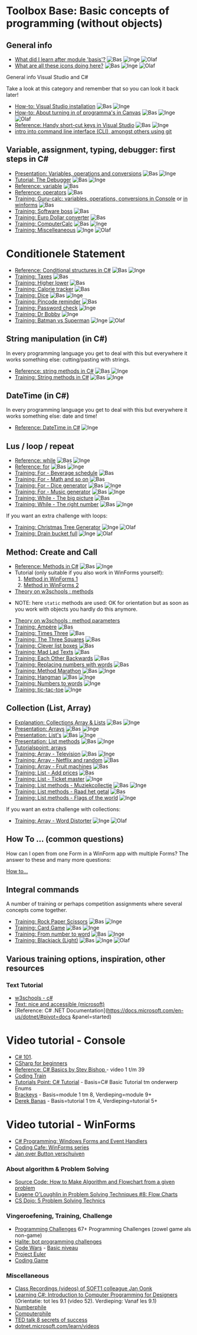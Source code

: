 <!-- TRANSLATED by md-translate -->
# Toolbox Base: Basic concepts of programming (without objects)

## General info

* [What did I learn after module 'basis'?](resultaatformulier) ![Bas](../personas/figures/bas-xsmall.png) ![Inge](../personas/figures/inge-xsmall.png) ![Olaf](../personas/figures/olaf-xsmall.png)
* [What are all these icons doing here?](../personas/intro) ![Bas](../personas/figures/bas-xsmall.png) ![Inge](../personas/figures/inge-xsmall.png) ![Olaf](../personas/figures/olaf-xsmall.png)

General info Visual Studio and C#

Take a look at this category and remember that so you can look it back later!

* [How-to: Visual Studio installation](../process/infoVisualStudioInstallatie) ![Bas](../personas/figures/bas-xsmall.png) ![Inge](../personas/figures/inge-xsmall.png)
* [How-to: About turning in of programma's in Canvas](../process/infoInleverenProgrammas) ![Bas](../personas/figures/bas-xsmall.png) ![Inge](../personas/figures/inge-xsmall.png) ![Olaf](../personas/figures/olaf-xsmall.png)
* [Reference: Handy short-cut keys in Visual Studio](../process/knowVisualStudioShortCutKeys) ![Bas](../personas/figures/bas-xsmall.png) ![Inge](../personas/figures/inge-xsmall.png)
* [intro into command line interface (CLI), amongst others using git](https://stasemsoft.github.io/S1CB-Software/)

## Variable, assignment, typing, debugger: first steps in C#

* [Presentation: Variables, operations and conversions](var/Variabelen-bewerkingen-conversies.pptx) ![Bas](../personas/figures/bas-xsmall.png) ![Inge](../personas/figures/inge-xsmall.png)
* [Tutorial: The Debugger](debugger/Debugger) ![Bas](../personas/figures/bas-xsmall.png) ![Inge](../personas/figures/inge-xsmall.png)
* [Reference: variable](var/naslag_Variable) ![Bas](../personas/figures/bas-xsmall.png)
* [Reference: operators](var/naslag_Operatoren) ![Bas](../personas/figures/bas-xsmall.png)
* [Training: Guru-calc: variables, operations, conversions in Console](var/training_GoeroeCalc)
or [ in winforms](var/training_GoeroeCalc_winforms) ![Bas](../personas/figures/bas-xsmall.png)
* [Training: Software boss](var/training_softwareBaas) ![Bas](../personas/figures/bas-xsmall.png)
* [Training: Euro Dollar converter](var/training_Euro-Dollar-Converter)   ![Bas](../personas/figures/bas-xsmall.png)
* [Training: ComputerCalc](var/training_ComputerRekenen) ![Bas](../personas/figures/bas-xsmall.png) ![Inge](../personas/figures/inge-xsmall.png)
* [Training: Miscelleaneous](var/training_Extra-opgaven-variabelen) ![Inge](../personas/figures/inge-xsmall.png) ![Olaf](../personas/figures/olaf-xsmall.png)

# Conditionele Statement

* [Reference: Conditional structures in C#](conditioneel/naslag_Keuzestructuren) ![Bas](../personas/figures/bas-xsmall.png) ![Inge](../personas/figures/inge-xsmall.png)
* [Training: Taxes](conditioneel/BTW-berekenen) ![Bas](../personas/figures/bas-xsmall.png)
* [Training: Higher lower](conditioneel/Hoger-lager) ![Bas](../personas/figures/bas-xsmall.png)
* [Training: Calorie tracker](conditioneel/Calorieen-tracker) ![Bas](../personas/figures/bas-xsmall.png)
* [Training: Dice](conditioneel/Dobbelsteen) ![Bas](../personas/figures/bas-xsmall.png) ![Inge](../personas/figures/inge-xsmall.png)
* [Training: Pincode reminder](conditioneel/Pincode-reminder) ![Bas](../personas/figures/bas-xsmall.png)
* [Training: Password check](conditioneel/Wachtwoord-check) ![Inge](../personas/figures/inge-xsmall.png)
* [Training: Dr Bobby](conditioneel/Dr-Bobby) ![Inge](../personas/figures/inge-xsmall.png)
* [Training: Batman vs Superman](conditioneel/Batman-vs-Superman) ![Inge](../personas/figures/inge-xsmall.png) ![Olaf](../personas/figures/olaf-xsmall.png)

## String manipulation (in C#)

In every programming language you get to deal with this but everywhere it works something else: cutting/pasting with strings.

* [Reference: string methods in C#](string_methoden/naslag_StringMethods) ![Bas](../personas/figures/bas-xsmall.png) ![Inge](../personas/figures/inge-xsmall.png)
* [Training: String methods in C#](string_methoden/training_StringMethods) ![Bas](../personas/figures/bas-xsmall.png) ![Inge](../personas/figures/inge-xsmall.png)

## DateTime (in C#)

In every programming language you get to deal with this but everywhere it works something else: date and time!

* [Reference: DateTime in C#](datetime/naslag_datetime) ![Inge](../personas/figures/inge-xsmall.png)

## Lus / loop / repeat

* [Reference: while](lussen/naslag_While) ![Bas](../personas/figures/bas-xsmall.png) ![Inge](../personas/figures/inge-xsmall.png)
* [Reference: for](lussen/naslag_For) ![Bas](../personas/figures/bas-xsmall.png) ![Inge](../personas/figures/inge-xsmall.png)
* [Training: For - Beverage schedule](lussen/training_Drankjesschema) ![Bas](../personas/figures/bas-xsmall.png)
* [Training: For - Math and so on](lussen/training_Wiskunde-en-zo) ![Bas](../personas/figures/bas-xsmall.png)
* [Training: For - Dice generator](lussen/training_Worpengenerator) ![Bas](../personas/figures/bas-xsmall.png) ![Inge](../personas/figures/inge-xsmall.png)
* [Training: For - Music generator](lussen/training_Muziekgenerator) ![Bas](../personas/figures/bas-xsmall.png) ![Inge](../personas/figures/inge-xsmall.png)
* [Training: While - The big picture](lussen/training_HetGroteGeheel) ![Bas](../personas/figures/bas-xsmall.png)
* [Training: While - The right number](lussen/training_Het-goede-getal) ![Bas](../personas/figures/bas-xsmall.png) ![Inge](../personas/figures/inge-xsmall.png)

If you want an extra challenge with loops:

* [Training: Christmas Tree Generator](lussen/training_Christmas-tree-generator) ![Inge](../personas/figures/inge-xsmall.png) ![Olaf](../personas/figures/olaf-xsmall.png)
* [Training: Drain bucket full](lussen/training_Emmer-vol-laten-lopen) ![Inge](../personas/figures/inge-xsmall.png) ![Olaf](../personas/figures/olaf-xsmall.png)

## Method: Create and Call

* [Reference: Methods in C#](methoden/naslag_methods) ![Bas](../personas/figures/bas-xsmall.png) ![Inge](../personas/figures/inge-xsmall.png)
* Tutorial (only suitable if you also work in WinForms yourself):
	1. [Method in WinForms 1](https://youtu.be/SRwDqyyZFXY?list=PL0EE421AE8BCEBA4A)
	2. [Method in WinForms 2](https://youtu.be/ND8aXadDbyg?list=PL0EE421AE8BCEBA4A)
* [Theory on w3schools : methods](https://www.w3schools.com/cs/cs_methods.asp)
- NOTE: here `static` methods are used: OK for orientation but as soon as you work with objects you hardly do this anymore.
* [Theory on w3schools : method parameters](https://www.w3schools.com/cs/cs_method_parameters.asp)
* [Training: Ampère](methoden/training_MethodAmpere) ![Bas](../personas/figures/bas-xsmall.png)
* [Training: Times Three](methoden/training_MethodMaaldrie) ![Bas](../personas/figures/bas-xsmall.png)
* [Training: The Three Squares](methoden/training_MethodDrieVierkanten) ![Bas](../personas/figures/bas-xsmall.png)
* [Training: Clever list boxes](methoden/training_Listige-listboxen) ![Bas](../personas/figures/bas-xsmall.png)
* [Training: Mad Lad Texts](methoden/training_Madlad-teksten) ![Bas](../personas/figures/bas-xsmall.png)
* [Training: Each Other Backwards](methoden/training_methodElkaarAchterstevoren) ![Bas](../personas/figures/bas-xsmall.png)
* [Training: Replacing numbers with words](methoden/Cijfers-door-woorden-vervangen) ![Bas](../personas/figures/bas-xsmall.png)
* [Training: Method Marathon](methoden/training_methodmarathon) ![Bas](../personas/figures/bas-xsmall.png) ![Inge](../personas/figures/inge-xsmall.png)
* [Training: Hangman](methoden/galgje) ![Bas](../personas/figures/bas-xsmall.png) ![Inge](../personas/figures/inge-xsmall.png)
* [Training: Numbers to words](methoden/training_MethodCijfersNaarWoorden) ![Inge](../personas/figures/inge-xsmall.png)
* [Training: tic-tac-toe](methoden/training_BoterKaasEnEieren) ![Inge](../personas/figures/inge-xsmall.png)

## Collection (List, Array)

* [Explanation: Collections Array & Lists](../legacy/Explanation-Array-Lists) ![Bas](../personas/figures/bas-xsmall.png) ![Inge](../personas/figures/inge-xsmall.png)
* [Presentation: Arrays](https://stasemsoft.github.io/softwarematerial/docs/basic/collecties/theorie_FUN12_Arrays.pptx) ![Bas](../personas/figures/bas-xsmall.png) ![Inge](../personas/figures/inge-xsmall.png)
* [Presentation: List's](https://stasemsoft.github.io/softwarematerial/docs/basic/collecties/theorie_FUN12_Lists.pptx) ![Bas](../personas/figures/bas-xsmall.png) ![Inge](../personas/figures/inge-xsmall.png)
* [Presentation: List methods](https://stasemsoft.github.io/softwarematerial/docs/basic/collecties/theorie_FUN12_ListMethodes.pptx) ![Bas](../personas/figures/bas-xsmall.png) ![Inge](../personas/figures/inge-xsmall.png)
* [Tutorialspoint: arrays](http://www.tutorialspoint.com/csharp/csharp_arrays.htm)
* [Training: Array - Television](collecties/Televisie) ![Bas](../personas/figures/bas-xsmall.png) ![Inge](../personas/figures/inge-xsmall.png)
* [Training: Array - Netflix and random](collecties/Netflix-and-random) ![Bas](../personas/figures/bas-xsmall.png)
* [Training: Array - Fruit machines](collecties/Fruitautomaat) ![Bas](../personas/figures/bas-xsmall.png)
* [Training: List - Add prices](collecties/Prijzen-toevoegen) ![Bas](../personas/figures/bas-xsmall.png)
* [Training: List - Ticket master](collecties/Ticketmeester) ![Inge](../personas/figures/inge-xsmall.png)
* [Training: List methods - Muziekcollectie](collecties/Muziekcollectie) ![Bas](../personas/figures/bas-xsmall.png) ![Inge](../personas/figures/inge-xsmall.png)
* [Training: List methods - Raad het getal](collecties/RaadHetGetal) ![Bas](../personas/figures/bas-xsmall.png)
* [Training: List methods - Flags of the world](collecties/VlaggenVanDeWereld) ![Inge](../personas/figures/inge-xsmall.png)

If you want an extra challenge with collections:

* [Training: Array - Word Distorter](collecties/Woordvervormer) ![Inge](../personas/figures/inge-xsmall.png) ![Olaf](../personas/figures/olaf-xsmall.png)

## How To ... (common questions)

How can I open from one Form in a WinForm app with multiple Forms?
The answer to these and many more questions:

[How to...](howto)

## Integral commands

A number of training or perhaps competition assignments where several concepts come together.

* [Training: Rock Paper Scissors](integraal/rockpaperscissors) ![Bas](../personas/figures/bas-xsmall.png) ![Inge](../personas/figures/inge-xsmall.png)
* [Training: Card Game](integraal/kaartspel) ![Bas](../personas/figures/bas-xsmall.png) ![Inge](../personas/figures/inge-xsmall.png)
* [Training: From number to word](integraal/getalwoord) ![Bas](../personas/figures/bas-xsmall.png) ![Inge](../personas/figures/inge-xsmall.png)
* [Training: Blackjack (Light)](integraal/blackjack) ![Bas](../personas/figures/bas-xsmall.png) ![Inge](../personas/figures/inge-xsmall.png) ![Olaf](../personas/figures/olaf-xsmall.png)

## Various training options, inspiration, other resources

### Text Tutorial

* [w3schools - c#](https://www.w3schools.com/cs/default.asp)
* [Text: nice and accessible (microsoft)](https://docs.microsoft.com/en-us/learn/paths/csharp-first-steps/?WT.mc_id=-blog-scottha)
* [Reference: C# .NET Documentation](https://docs.microsoft.com/en-us/dotnet/#pivot=docs &panel=started)

# Video tutorial - Console

* [C# 101](https://www.youtube.com/playlist?list=PLdo4fOcmZ0oVxKLQCHpiUWun7vlJJvUiN).
* [CSharp for beginners](https://channel9.msdn.com/Series/CSharp-Fundamentals-for-Absolute-Beginners/)
* [Reference: C# Basics by Stev Bishop ](https://www.youtube.com/playlist?list=PLYMOUCVo86jGzNXPgyKB-B1IvE1LoXKi6) - video 1 t/m 39
* [Coding Train](https://www.youtube.com/channel/UCvjgXvBlbQiydffZU7m1_aw)
* [Tutorials Point: C# Tutorial](https://www.tutorialspoint.com/csharp/) - Basis=C# Basic Tutorial tm onderwerp Enums
* [Brackeys](https://www.youtube.com/playlist?list=PLPV2KyIb3jR6ZkG8gZwJYSjnXxmfPAl51) - Basis=module 1 tm 8, Verdieping=module 9+
* [Derek Banas](https://www.youtube.com/watch?v=0p0JLFZj2C8&list=PLGLfVvz_LVvRX6xK1oi0reKci6ignjdSa) - Basis=tutorial 1 tm 4, Verdieping=tutorial 5+

# Video tutorial - WinForms

* [C# Programming: Windows Forms and Event Handlers](https://www.youtube.com/watch?v=W6vJ_c9Mt6A)
* [Coding Cafe: WinForms series](https://www.youtube.com/watch?v=8ARnYQgShY8&list=PLxefhmF0pcPlDKe7smJMoHPNS1tJQ7w7q)
* [Jan over Button verschuiven](https://i872272.luna.fhict.nl/S1-SOFT%20Recordings/Week%201%20-%20Button%20verschuiven.mp4)

### About algorithm & Problem Solving

* [Source Code: How to Make Algorithm and Flowchart from a given problem](https://www.youtube.com/watch?v=NdS8J9lHWgE)
* [Eugene O'Loughlin in Problem Solving Techniques #8: Flow Charts](https://www.youtube.com/watch?v=hN9xemJYwos&list=PL9F789252CC28FB3A&index=8)
* [CS Dojo: 5 Problem Solving Technics](https://www.youtube.com/channel/UCxX9wt5FWQUAAz4UrysqK9A)

### Vingeroefening, Training, Challenge

* [Programming Challenges](https://git.fhict.nl/I872272/ProgrammingChallenges) 67+ Programming Challenges (zowel game als non-game)
* [Halite: bot programming challenges](https://www.twosigma.com/articles/introducing-halite-our-limited-release-ai-challenge/)
* [Code Wars](https://www.codewars.com/) - [Basic niveau](https://www.codewars.com/kata/search/csharp?q=&r%5B%5D=-8&tags=Fundamentals&beta=false)
* [Project Euler](https://projecteuler.net/)
* [Coding Game](https://www.codingame.com/)

### Miscellaneous

* [Class Recordings (videos) of SOFT1 colleague Jan Oonk](https://i872272.luna.fhict.nl/S1-SOFT%20Recordings/index.html)
* [Learning C#: Introduction to Computer Programming for Designers](https://youtube.com/playlist?list=PLx3k0RGeXZ_yfAFk4GT3gWdFhwCsODUNb) (Orientatie: tot les 9.1 (video 52). Verdieping: Vanaf les 9.1)
* [Numberphile](https://www.youtube.com/channel/UCoxcjq-8xIDTYp3uz647V5A)
* [Computerphile](https://www.youtube.com/user/Computerphile)
* [TED talk 8 secrets of success](https://www.ted.com/talks/richard_st_john_s_8_secrets_of_success?language=nl)
* [dotnet.microsoft.com/learn/videos](https://dotnet.microsoft.com/learn/videos)
